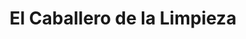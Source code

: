 ---
title: "El Caballero de la Limpieza"
url: /eldorado/el-caballero-de-la-limpieza/
shop: Allgemein
---